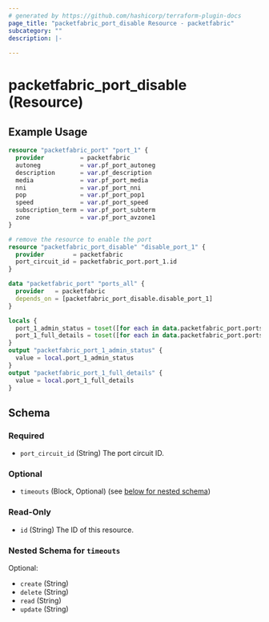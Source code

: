 ```yaml
---
# generated by https://github.com/hashicorp/terraform-plugin-docs
page_title: "packetfabric_port_disable Resource - packetfabric"
subcategory: ""
description: |-
  
---
```


# packetfabric_port_disable (Resource)



## Example Usage

```terraform
resource "packetfabric_port" "port_1" {
  provider          = packetfabric
  autoneg           = var.pf_port_autoneg
  description       = var.pf_description
  media             = var.pf_port_media
  nni               = var.pf_port_nni
  pop               = var.pf_port_pop1
  speed             = var.pf_port_speed
  subscription_term = var.pf_port_subterm
  zone              = var.pf_port_avzone1
}

# remove the resource to enable the port
resource "packetfabric_port_disable" "disable_port_1" {
  provider        = packetfabric
  port_circuit_id = packetfabric_port.port_1.id
}

data "packetfabric_port" "ports_all" {
  provider   = packetfabric
  depends_on = [packetfabric_port_disable.disable_port_1]
}

locals {
  port_1_admin_status = toset([for each in data.packetfabric_port.ports_all.interfaces[*] : each.admin_status if each.port_circuit_id == packetfabric_port.port_1.id])
  port_1_full_details = toset([for each in data.packetfabric_port.ports_all.interfaces[*] : each if each.port_circuit_id == packetfabric_port.port_1.id])
}
output "packetfabric_port_1_admin_status" {
  value = local.port_1_admin_status
}
output "packetfabric_port_1_full_details" {
  value = local.port_1_full_details
}
```

<!-- schema generated by tfplugindocs -->
## Schema

### Required

- `port_circuit_id` (String) The port circuit ID.

### Optional

- `timeouts` (Block, Optional) (see [below for nested schema](#nestedblock--timeouts))

### Read-Only

- `id` (String) The ID of this resource.

<a id="nestedblock--timeouts"></a>
### Nested Schema for `timeouts`

Optional:

- `create` (String)
- `delete` (String)
- `read` (String)
- `update` (String)





